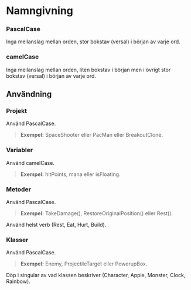 # Namngivning

### PascalCase

Inga mellanslag mellan orden, stor bokstav (versal) i början av varje ord.

### camelCase

Inga mellanslag mellan orden, liten bokstav i början men i övrigt stor bokstav (versal) i början av varje ord.

## Användning

### Projekt

Använd PascalCase.

> **Exempel:** SpaceShooter eller PacMan eller BreakoutClone.

### Variabler

Använd camelCase.

> **Exempel:** hitPoints, mana eller isFloating.

### Metoder

Använd PascalCase.

> **Exempel:** TakeDamage(), RestoreOriginalPosition() eller Rest().

Använd helst verb (Rest, Eat, Hurt, Build).

### Klasser

Använd PascalCase.

> **Exempel:** Enemy, ProjectileTarget eller PowerupBox.

Döp i singular av vad klassen beskriver (Character, Apple, Monster, Clock, Rainbow).
